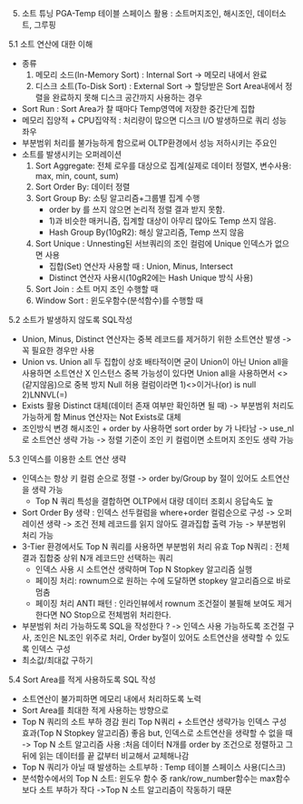 5. 소트 튜닝
PGA-Temp 테이블 스페이스 활용 : 소트머지조인, 해시조인, 데이터소트, 그루핑

5.1 소트 연산에 대한 이해
- 종류
    1) 메모리 소드(In-Memory Sort) : Internal Sort -> 메모리 내에서 완료
    2) 디스크 소트(To-Disk Sort) : External Sort -> 할당받은 Sort Area내에서 정렬을 완료하지 못해 디스크 공간까지 사용하는 경우
- Sort Run : Sort Area가 찰 때마다 Temp영역에 저장한 중간단계 집합
- 메모리 집양적 + CPU집약적 : 처리량이 많으면 디스크 I/O 발생하므로 쿼리 성능 좌우
- 부분범위 처리를 불가능하게 함으로써 OLTP환경에서 성능 저하시키는 주요인
- 소트를 발생시키는 오퍼레이션
    1) Sort Aggregate: 전체 로우를 대상으로 집계(실제로 데이터 정렬X, 변수사용: max, min, count, sum)
    2) Sort Order By: 데이터 정렬
    3) Sort Group By: 소팅 알고리즘+그룹별 집계 수행
        - order by 를 쓰지 않으면 논리적 정렬 결과 받지 못함.  
        - 1)과 비슷한 매커니즘, 집계할 대상이 아무리 많아도 Temp 쓰지 않음.
        - Hash Group By(10gR2): 해싱 알고리즘, Temp 쓰지 않음
    4) Sort Unique : Unnesting된 서브쿼리의 조인 컬럼에 Unique 인덱스가 없으면 사용
        - 집합(Set) 연산자 사용할 때 : Union, Minus, Intersect
        - Distinct 연산자 사용시(10gR2에는 Hash Unique 방식 사용)
    5) Sort Join : 소트 머지 조인 수행할 때
    6) Window Sort : 윈도우함수(분석함수)를 수행할 때


5.2 소트가 발생하지 않도록 SQL작성
- Union, Minus, Distinct 연산자는 중복 레코드를 제거하기 위한 소트연산 발생 -> 꼭 필요한 경우만 사용
- Union vs. Union all
    두 집합이 상호 배타적이면 굳이 Union이 아닌 Union all을 사용하면 소트연산 X 
    인스턴스 중복 가능성이 있다면 Union all을 사용하면서 <>(같지않음)으로 중복 방지
        Null 허용 컬럼이라면 1)<>이거나(or) is null 2)LNNVL(=)
- Exists 활용
    Distinct 대체(데이터 존재 여부만 확인하면 될 때) -> 부분범위 처리도 가능하게 함
    Minus 연산자는 Not Exists로 대체
- 조인방식 변경
    해시조인 + order by 사용하면 sort order by 가 나타남 
        -> use_nl로 소트연산 생략 가능 
        -> 정렬 기준이 조인 키 컬럼이면 소트머지 조인도 생략 가능


5.3 인덱스를 이용한 소트 연산 생략
- 인덱스는 항상 키 컬럼 순으로 정렬 -> order by/Group by 절이 있어도 소트연산을 생략 가능
    + Top N 쿼리 특성을 결합하면 OLTP에서 대량 데이터 조회시 응답속도 높
- Sort Order By 생략 : 인덱스 선두컬럼을 where+order 컬럼순으로 구성 -> 오퍼레이션 생략
    -> 조건 전체 레코드를 읽지 않아도 결과집합 출력 가능 -> 부분범위 처리 가능
- 3-Tier 환경에서도 Top N 쿼리를 사용하면 부분범위 처리 유효
    Top N쿼리 : 전체 결과 집합중 상위 N개 레코드만 선택하는 쿼리
    + 인덱스 사용 시 소트연산 생략하며 Top N Stopkey 알고리즘 실행
    - 페이징 처리: rownum으로 원하는 수에 도달하면 stopkey 알고리즘으로 바로 멈춤
    - 페이징 처리 ANTI 패턴 : 인라인뷰에서 rownum 조건절이 불필해 보여도 제거한다면 NO Stop으로 전체범위 처리한다.
- 부분범위 처리 가능하도록 SQL을 작성한다 ?
    -> 인덱스 사용 가능하도록 조건절 구사, 조인은 NL조인 위주로 처리, Order by절이 있어도 소트연산을 생략할 수 있도록 인덱스 구성
- 최소값/최대값 구하기


5.4 Sort Area를 적게 사용하도록 SQL 작성
- 소트연산이 불가피하면 메모리 내에서 처리하도록 노력
- Sort Area를 최대한 적게 사용하는 방향으로
- Top N 쿼리의 소트 부하 경감 원리
    Top N쿼리 + 소트연산 생략가능 인덱스 구성 효과(Top N Stopkey 알고리즘) 좋음
    but, 인덱스로 소트연산을 생략할 수 없을 때 -> Top N 소트 알고리즘 사용
        :처음 데이터 N개를 order by 조건으로 정렬하고 그 뒤에 읽는 데이터를 끝 값부터 비교해서 교체해나감
- Top N 쿼리가 아닐 때 발생하는 소트부하 : Temp 테이블 스페이스 사용(디스크)
- 분석함수에서의 Top N 소트: 윈도우 함수 중 rank/row_number함수는 max함수보다 소트 부하가 작다
    ->Top N 소트 알고리즘이 작동하기 때문